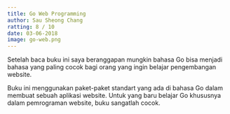 ```yaml
---
title: Go Web Programming  
author: Sau Sheong Chang
ratting: 8 / 10
date: 03-06-2018
image: go-web.png
---
```


Setelah baca buku ini saya beranggapan mungkin bahasa Go bisa menjadi bahasa yang paling cocok bagi orang yang ingin belajar pengembangan website. 

Buku ini menggunakan paket-paket standart yang ada di bahasa Go dalam membuat sebuah aplikasi website. Untuk yang baru belajar Go khususnya dalam pemrograman website, buku sangatlah cocok.  